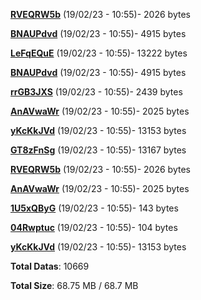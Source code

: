 [**RVEQRW5b**](/data/RVEQRW5b.txt) (19/02/23 - 10:55)- 2026 bytes

[**BNAUPdvd**](/data/BNAUPdvd.txt) (19/02/23 - 10:55)- 4915 bytes

[**LeFqEQuE**](/data/LeFqEQuE.txt) (19/02/23 - 10:55)- 13222 bytes

[**BNAUPdvd**](/data/BNAUPdvd.txt) (19/02/23 - 10:55)- 4915 bytes

[**rrGB3JXS**](/data/rrGB3JXS.txt) (19/02/23 - 10:55)- 2439 bytes

[**AnAVwaWr**](/data/AnAVwaWr.txt) (19/02/23 - 10:55)- 2025 bytes

[**yKcKkJVd**](/data/yKcKkJVd.txt) (19/02/23 - 10:55)- 13153 bytes

[**GT8zFnSg**](/data/GT8zFnSg.txt) (19/02/23 - 10:55)- 13167 bytes

[**RVEQRW5b**](/data/RVEQRW5b.txt) (19/02/23 - 10:55)- 2026 bytes

[**AnAVwaWr**](/data/AnAVwaWr.txt) (19/02/23 - 10:55)- 2025 bytes

[**1U5xQByG**](/data/1U5xQByG.txt) (19/02/23 - 10:55)- 143 bytes

[**04Rwptuc**](/data/04Rwptuc.txt) (19/02/23 - 10:55)- 104 bytes

[**yKcKkJVd**](/data/yKcKkJVd.txt) (19/02/23 - 10:55)- 13153 bytes

**Total Datas**: 10669

**Total Size**: 68.75 MB / 68.7 MB